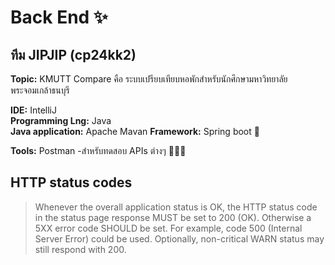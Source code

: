# Back End ✨
## **ทีม JIPJIP (cp24kk2)** <br/>
**Topic:** KMUTT Compare 
   คือ ระบบเปรียบเทียบหอพักสำหรับนักศึกษามหาวิทยาลัยพระจอมเกล้าธนบุรี <br/>

**IDE:** IntelliJ <br/>
**Programming Lng:** Java <br/>
**Java application:** Apache Mavan
**Framework:** Spring boot 🍃

**Tools:** Postman  -สำหรับทดสอบ APIs ต่างๆ 👩🏻‍🚀

## HTTP status codes
>Whenever the overall application status is OK, the HTTP status code in the status page response MUST be set to 200 (OK). Otherwise a 5XX error code SHOULD be set. For example, code 500 (Internal Server Error) could be used. Optionally, non-critical WARN status may still respond with 200.

